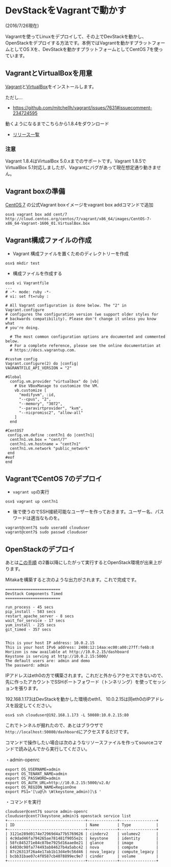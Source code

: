 # DevStackをVagrantで動かす

(2016/7/26現在)

Vagrantを使ってLinuxをデプロイして、その上でDevStackを動かし、OpenStackをデプロイする方法です。本例ではVagrantを動かすプラットフォームとしてOS Xを、DevStackを動かすプラットフォームとしてCentOS 7を使っています。

## VagrantとVirtualBoxを用意

[Vagrant](https://www.vagrantup.com/downloads.html)と[VirtualBox](https://www.virtualbox.org/wiki/Downloads)をインストールします。

ただし...

* <https://github.com/mitchellh/vagrant/issues/7631#issuecomment-234724595>

動くようになるまでこちらから1.8.4をダウンロード

* [リリース一覧](https://releases.hashicorp.com/vagrant/)

### 注意

Vagrant 1.8.4はVirtualBox 5.0.xまでのサポートです。Vagrant 1.8.5でVirtualBox 5.1対応しましたが、Vagrantにバグがあって現在想定通り動きません。

## Vagrant boxの準備

[CentOS 7](http://cloud.centos.org/centos/7/vagrant/x86_64/images/) の公式Vagrant boxイメージをvagrant box addコマンドで追加

```
osx$ vagrant box add cent/7 http://cloud.centos.org/centos/7/vagrant/x86_64/images/CentOS-7-x86_64-Vagrant-1606_01.VirtualBox.box
```

## Vagrant構成ファイルの作成

* Vagrant 構成ファイルを置くためのディレクトリーを作成

```
osx$ mkdir test
```

* 構成ファイルを作成する

```
osx$ vi Vagrantfile
...
# -*- mode: ruby -*-
# vi: set ft=ruby :

# All Vagrant configuration is done below. The "2" in Vagrant.configure
# configures the configuration version (we support older styles for
# backwards compatibility). Please don't change it unless you know what
# you're doing.

  # The most common configuration options are documented and commented below.
  # For a complete reference, please see the online documentation at
  # https://docs.vagrantup.com.

#custum config
Vagrant.configure(2) do |config|
VAGRANTFILE_API_VERSION = "2"

#Global
  config.vm.provider "virtualbox" do |vb|
    # Use VBoxManage to customize the VM.
    vb.customize [
      "modifyvm", :id,
      "--cpus", "2",
      "--memory", "3072",
      "--paravirtprovider", "kvm",
      "--nicpromisc2", "allow-all"
    ]
  end

#CentOS7
 config.vm.define :cent7n1 do |cent7n1|
  cent7n1.vm.box = "cent/7"
  cent7n1.vm.hostname = "cent7n1"
  cent7n1.vm.network "public_network"
 end
#eof
end
```

## VagrantでCentOS 7のデプロイ

* `vagrant up`の実行

```
osx$ vagrant up cent7n1
```

* 後で使うのでSSH接続可能なユーザーを作っておきます。ユーザー名、パスワードは適当なものを。

```
vagrant@cent7$ sudo useradd clouduser
vagrant@cent7$ sudo passwd clouduser
```

## OpenStackのデプロイ

あとは[この手順](https://github.com/ytooyama/devstack-memo/blob/master/README.md) の2番以降にしたがって実行するとOpenStack環境が出来上がります。

Mitakaを構築すると次のような出力がされます。これで完成です。

```
========================
DevStack Components Timed
========================

run_process - 45 secs
pip_install - 583 secs
restart_apache_server - 8 secs
wait_for_service - 17 secs
yum_install - 225 secs
git_timed - 357 secs


This is your host IP address: 10.0.2.15
This is your host IPv6 address: 2408:12:14aa:ec00:a00:27ff:fe6b:8
Horizon is now available at http://10.0.2.15/dashboard
Keystone is serving at http://10.0.2.15:5000/
The default users are: admin and demo
The password: admin
```

IPアドレスはeth0の方で構築されます。これだと外からアクセスできないので、先に作ったアカウントでSSHポートフォワード（トンネリング）を使ってセッションを張ります。

192.168.1.173はDevStackを動かした環境のeth1、
10.0.2.15は同eth0のIPアドレスを設定してください。

```
osx$ ssh clouduser@192.168.1.173 -L 50080:10.0.2.15:80
```

これでトンネルが掘れたので、あとはブラウザで`http://localhost:50080/dashboard`にアクセスするだけです。

コマンドで操作したい場合は次のようなリソースファイルを作ってsourceコマンドで読み込んでから実行してください。

・admin-openrc

```
export OS_USERNAME=admin
export OS_TENANT_NAME=admin
export OS_PASSWORD=admin
export OS_AUTH_URL=http://10.0.2.15:5000/v2.0/
export OS_REGION_NAME=RegionOne
export PS1='[\u@\h \W(keystone_admin)]\$ '
```

・コマンドを実行

```
clouduser@cent7$ source admin-openrc
clouduser@cent7(keystone_admin)$ openstack service list
+----------------------------------+-------------+----------------+
| ID                               | Name        | Type           |
+----------------------------------+-------------+----------------+
| 3121e289d0174e72969d4a77b5769626 | cinderv2    | volumev2       |
| 4c9dad46fa794265ae781481f9055e2c | keystone    | identity       |
| 58fc845271e84c07be7925d16aae8e21 | glance      | image          |
| 64030c98fa774493ab84627b4a5abc42 | nova        | compute        |
| 87c26313f26a4e17ab1b13d4e9c56d46 | nova_legacy | compute_legacy |
| bcbb31bae07c4f0587cb4078899ec9e7 | cinder      | volume         |
+----------------------------------+-------------+----------------+
```